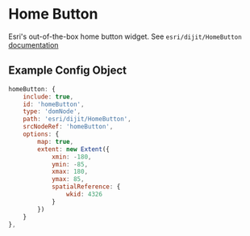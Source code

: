 # Home Button

Esri's out-of-the-box home button widget. See `esri/dijit/HomeButton` [documentation](https://developers.arcgis.com/javascript/jsapi/homebutton-amd.html)

## Example Config Object
``` javascript
homeButton: {
    include: true,
    id: 'homeButton',
    type: 'domNode',
    path: 'esri/dijit/HomeButton',
    srcNodeRef: 'homeButton',
    options: {
        map: true,
        extent: new Extent({
            xmin: -180,
            ymin: -85,
            xmax: 180,
            ymax: 85,
            spatialReference: {
                wkid: 4326
            }
        })
    }
},
```
